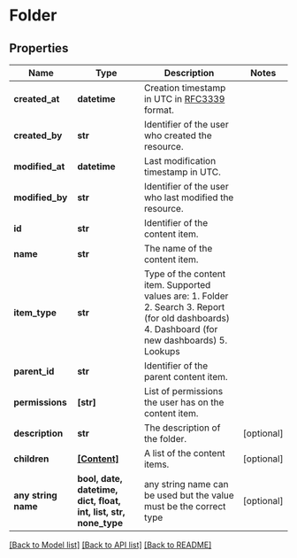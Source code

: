 # Folder


## Properties
Name | Type | Description | Notes
------------ | ------------- | ------------- | -------------
**created_at** | **datetime** | Creation timestamp in UTC in [RFC3339](https://tools.ietf.org/html/rfc3339) format. | 
**created_by** | **str** | Identifier of the user who created the resource. | 
**modified_at** | **datetime** | Last modification timestamp in UTC. | 
**modified_by** | **str** | Identifier of the user who last modified the resource. | 
**id** | **str** | Identifier of the content item. | 
**name** | **str** | The name of the content item. | 
**item_type** | **str** | Type of the content item. Supported values are:   1. Folder   2. Search   3. Report (for old dashboards)   4. Dashboard (for new dashboards)   5. Lookups | 
**parent_id** | **str** | Identifier of the parent content item. | 
**permissions** | **[str]** | List of permissions the user has on the content item. | 
**description** | **str** | The description of the folder. | [optional] 
**children** | [**[Content]**](Content.md) | A list of the content items. | [optional] 
**any string name** | **bool, date, datetime, dict, float, int, list, str, none_type** | any string name can be used but the value must be the correct type | [optional]

[[Back to Model list]](../README.md#documentation-for-models) [[Back to API list]](../README.md#documentation-for-api-endpoints) [[Back to README]](../README.md)


